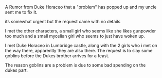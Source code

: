 A Rumor from Duke Horaceo that a "problem" has popped up and my uncle sent me to fix it.

its somewhat urgent but the request came with no details.

I met the other characters, a small girl who seems like she likes gunpowder too much and a small mycelian girl who seems to just have woken up.

I met Duke Horaceo in Lumbridge castle, along with the 2 girls who i met on the  way there, apparently they are also there. The request is to slay some goblins before the Dukes brother arrives for a feast.

The reason goblins are a problem is due to some bad spending on the dukes part.